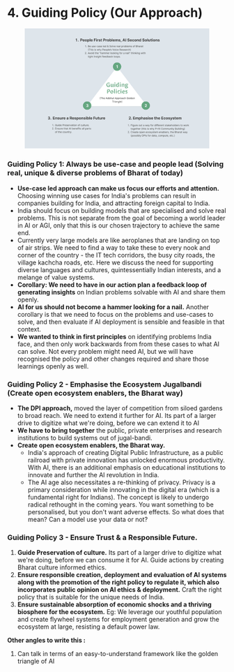 # 4. Guiding Policy (Our Approach)

<figure><img src="../.gitbook/assets/image.png" alt="" width="563"><figcaption></figcaption></figure>

### **Guiding Policy 1:** **Always be use-case and people lead (Solving real, unique & diverse problems of Bharat of today)**

* **Use-case led approach can make us focus our efforts and attention.** Choosing winning use cases for India's problems can result in companies building for India, and attracting foreign capital to India.
* India should focus on building models that are specialised and solve real problems. This is not separate from the goal of becoming a world leader in AI or AGI, only that this is our chosen  trajectory to achieve the same end.
* Currently very large models are like aeroplanes that are landing on top of air strips. We need to find a way to take these to every nook and corner of the country - the IT tech corridors, the busy city roads, the village kachcha roads, etc. Here we discuss the need for supporting diverse languages and cultures, quintessentially Indian interests, and a melange of value systems.&#x20;
* **Corollary: We need to have in our action plan a feedback loop of generating insights** on Indian problems solvable with AI and share them openly.
* **AI for us should not become a hammer looking for a nail.** Another corollary is that we need to focus on the problems and use-cases to solve, and then evaluate if AI deployment is sensible and feasible in that context.&#x20;
* **We wanted to think in first principles** on identifying problems India face, and then only work backwards from from these cases to what AI can solve. Not every problem might need AI, but we will have recognised the policy and other changes required and share those learnings openly as well.

### **Guiding Policy 2 - Emphasise the Ecosystem Jugalbandi (Create open ecosystem enablers, the Bharat way)**&#x20;

* **The DPI approach,** moved the layer of competition from siloed gardens to broad reach. We need to extend it further for AI. Its part of a larger drive to digitize what we're doing, before we can extend it to AI
* **We have to bring together** the public, private enterprises and research institutions to build systems out of jugal-bandi.&#x20;
* &#x20;**Create open ecosystem enablers, the Bharat way.**
  * India's approach of creating Digital Public Infrastructure, as a public railroad with private innovation has unlocked enormous productivity. With AI, there is an additional emphasis on educational institutions to innovate and further the AI revolution in India.&#x20;
  * The AI age also necessitates a re-thinking of privacy. Privacy is a primary consideration while innovating in the digital era (which is a fundamental right for Indians). The concept is likely to undergo radical rethought in the coming years. You want something to be personalised, but you don't want adverse effects. So what does that mean? Can a model use your data or not?

### **Guiding Policy 3 - Ensure Trust & a Responsible Future.**&#x20;

1. **Guide Preservation of culture.** Its part of a larger drive to digitize what we're doing, before we can consume it for AI. Guide actions by creating Bharat culture informed ethics.&#x20;
2. **Ensure responsible creation, deployment and evaluation of AI systems along with the promotion of  the right policy to regulate it, which also incorporates public opinion on AI ethics & deployment.**  Craft the right policy that is suitable for the unique needs of India.&#x20;
3. **Ensure sustainable absorption of economic shocks and a thriving biosphere for the ecosystem.** Eg: We leverage our youthful population and create flywheel systems for employment generation and grow the ecosystem at large, resisting a default power law.

**Other angles to write this :**&#x20;

1. Can talk in terms of an easy-to-understand framework like the golden triangle of AI

